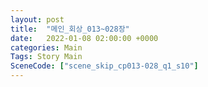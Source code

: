 ```yaml
---
layout: post
title:  "메인_회상_013~028장"
date:   2022-01-08 02:00:00 +0000
categories: Main
Tags: Story Main
SceneCode: ["scene_skip_cp013-028_q1_s10"]
---
```


